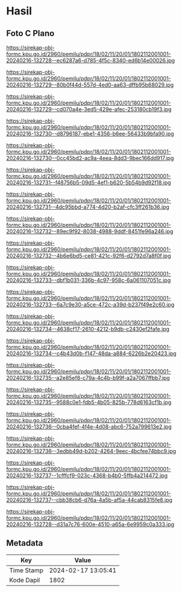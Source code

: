# Hasil

## Foto C Plano

https://sirekap-obj-formc.kpu.go.id/2960/pemilu/pdpr/18/02/11/20/01/1802112001001-20240216-132728--ec6287a6-d785-4f5c-8340-ed6b14e00026.jpg

https://sirekap-obj-formc.kpu.go.id/2960/pemilu/pdpr/18/02/11/20/01/1802112001001-20240216-132729--80b0f44d-557d-4ed0-aa63-dffb95b68029.jpg

https://sirekap-obj-formc.kpu.go.id/2960/pemilu/pdpr/18/02/11/20/01/1802112001001-20240216-132729--cd070a4e-3ed5-429e-afec-253180cb19f3.jpg

https://sirekap-obj-formc.kpu.go.id/2960/pemilu/pdpr/18/02/11/20/01/1802112001001-20240216-132730--d8796187-ebe1-4356-b6ee-56433b9bfa90.jpg

https://sirekap-obj-formc.kpu.go.id/2960/pemilu/pdpr/18/02/11/20/01/1802112001001-20240216-132730--0cc45bd2-ac9a-4eea-8dd3-9bec166dd917.jpg

https://sirekap-obj-formc.kpu.go.id/2960/pemilu/pdpr/18/02/11/20/01/1802112001001-20240216-132731--f48756b5-09d5-4ef1-b620-5b54b9d92f18.jpg

https://sirekap-obj-formc.kpu.go.id/2960/pemilu/pdpr/18/02/11/20/01/1802112001001-20240216-132731--4dc95bbd-a774-4d20-b2af-cfc3ff261b36.jpg

https://sirekap-obj-formc.kpu.go.id/2960/pemilu/pdpr/18/02/11/20/01/1802112001001-20240216-132732--89ec9f92-8038-4988-9ddf-8451fe96a246.jpg

https://sirekap-obj-formc.kpu.go.id/2960/pemilu/pdpr/18/02/11/20/01/1802112001001-20240216-132732--4b6e6bd5-ce81-421c-92f6-d2792d7a8f0f.jpg

https://sirekap-obj-formc.kpu.go.id/2960/pemilu/pdpr/18/02/11/20/01/1802112001001-20240216-132733--dbf1b031-336b-4c97-958c-6a061107051c.jpg

https://sirekap-obj-formc.kpu.go.id/2960/pemilu/pdpr/18/02/11/20/01/1802112001001-20240216-132733--6a7c9e30-a5ce-472c-a39d-b237f49e2c60.jpg

https://sirekap-obj-formc.kpu.go.id/2960/pemilu/pdpr/18/02/11/20/01/1802112001001-20240216-132734--4638cf17-2610-4212-b9db-c2430ef2fafe.jpg

https://sirekap-obj-formc.kpu.go.id/2960/pemilu/pdpr/18/02/11/20/01/1802112001001-20240216-132734--c4b43d0b-f147-48da-a884-6226b2e20423.jpg

https://sirekap-obj-formc.kpu.go.id/2960/pemilu/pdpr/18/02/11/20/01/1802112001001-20240216-132735--a2e85ef8-c79a-4c4b-b99f-a2a7067ffbb7.jpg

https://sirekap-obj-formc.kpu.go.id/2960/pemilu/pdpr/18/02/11/20/01/1802112001001-20240216-132735--9588c0e1-fdb5-4b05-825b-778d6163cf1b.jpg

https://sirekap-obj-formc.kpu.go.id/2960/pemilu/pdpr/18/02/11/20/01/1802112001001-20240216-132736--0cba4fef-4f4e-4d08-abc6-752a799613e2.jpg

https://sirekap-obj-formc.kpu.go.id/2960/pemilu/pdpr/18/02/11/20/01/1802112001001-20240216-132736--3edbb49d-b202-4264-9eec-4bcfee74bbc9.jpg

https://sirekap-obj-formc.kpu.go.id/2960/pemilu/pdpr/18/02/11/20/01/1802112001001-20240216-132737--1cfffcf9-023c-4368-b4b0-5ffb4a214472.jpg

https://sirekap-obj-formc.kpu.go.id/2960/pemilu/pdpr/18/02/11/20/01/1802112001001-20240216-132737--cbb38cb6-d76a-4a5b-af5a-44cab8315fe8.jpg

https://sirekap-obj-formc.kpu.go.id/2960/pemilu/pdpr/18/02/11/20/01/1802112001001-20240216-132728--d31a7c76-600e-4510-a65a-6e9959c0a333.jpg


## Metadata

| Key        | Value               |
| ---------- | ------------------- |
| Time Stamp | 2024-02-17 13:05:41 |
| Kode Dapil | 1802                |



